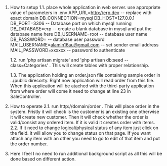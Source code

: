 1. How to setup
   1.1. place whole application in web server. use appropriate value of parameters in .env 
        APP_URL=http://erp.dev  -- replace with exact domain
		DB_CONNECTION=mysql
		DB_HOST=127.0.0.1
		DB_PORT=3306          -- Database port on which mysql running
		DB_DATABASE=erp       -- create a blank database in mysql and put the database name here
		DB_USERNAME=root      -- database user name 
		DB_PASSWORD=          -- database user password
		MAIL_USERNAME=alamin16au@gmail.com   -- set sender email address
		MAIL_PASSWORD=xxxxxx                 -- password to authenticate 
	
	1.2. run 'php artisan migrate' and 'php artisan db:seed --class=Categories' . This will create tables with proper  relationship.
	
	1.3. The application holding an order.json file containing sample order in ../public direcorty. Right now application will read order from this file. When this application will be atached with the third-party application from where order will come it need to change at line 23 in SaleController.
2. How to operate
   2.1. run http://domain/order . This will place order in the system. Fristly it will check is the customer is an existing one otherwise it will create new customer. Then it will check whether the order is valid/consist any ordered item. If it is valid it creates order with items.
   2.2. If it need to change logical/physical status of any item just click on the field. it will allow you to change status on that page. If you want attach any item with an other you need to go to edit of that item and put the order number.
3. Here I feel I no need to run additional background script as all this will be done based on different action.   
	